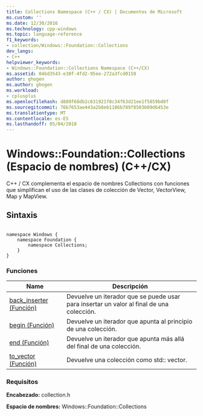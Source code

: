 ```yaml
---
title: Collections Namespace (C++ / CX) | Documentos de Microsoft
ms.custom: ''
ms.date: 12/30/2016
ms.technology: cpp-windows
ms.topic: language-reference
f1_keywords:
- collection/Windows::Foundation::Collections
dev_langs:
- C++
helpviewer_keywords:
- Windows::Foundation::Collections Namespace (C++/CX)
ms.assetid: 04bd3543-e30f-4fd2-95ee-272a3fcd0158
author: ghogen
ms.author: ghogen
ms.workload:
- cplusplus
ms.openlocfilehash: d889f68db2c631921f8c34f63d21ee1f5859bd0f
ms.sourcegitcommit: 76b7653ae443a2b8eb1186b789f8503609d6453e
ms.translationtype: MT
ms.contentlocale: es-ES
ms.lasthandoff: 05/04/2018
---
```

# <a name="windowsfoundationcollections-namespace-ccx"></a>Windows::Foundation::Collections (Espacio de nombres) (C++/CX)
C++ / CX complementa el espacio de nombres Collections con funciones que simplifican el uso de las clases de colección de Vector, VectorView, Map y MapView.  
  
## <a name="syntax"></a>Sintaxis  
  
```  
  
namespace Windows {  
    namespace Foundation {  
        namespace Collections;  
    }  
}  
```  
  
### <a name="functions"></a>Funciones  
  
|Name|Descripción|  
|----------|-----------------|  
|[back_inserter (Función)](../cppcx/back-inserter-function.md)|Devuelve un iterador que se puede usar para insertar un valor al final de una colección.|  
|[begin (Función)](../cppcx/begin-function.md)|Devuelve un iterador que apunta al principio de una colección.|  
|[end (Función)](../cppcx/end-function.md)|Devuelve un iterador que apunta más allá del final de una colección.|  
|[to_vector (Función)](../cppcx/to-vector-function.md)|Devuelve una colección como std:: vector.|  
  
### <a name="requirements"></a>Requisitos  
 **Encabezado:** collection.h  
  
 **Espacio de nombres:** Windows::Foundation::Collections  
  
